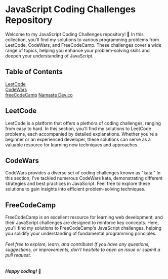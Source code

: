 <h1>JavaScript Coding Challenges Repository</h1>

Welcome to my JavaScript Coding Challenges repository! 🚀 In this collection, you'll find my solutions to various programming problems from LeetCode, CodeWars, and FreeCodeCamp. These challenges cover a wide range of topics, helping you enhance your problem-solving skills and deepen your understanding of JavaScript.

<h2>Table of Contents</h2>
<a href="https://leetcode.com/">LeetCode</a> <br/>
<a href="https://www.codewars.com/">CodeWars</a> <br/>
<a href="https://www.freecodecamp.org/">freeCodeCamp</a>
<a href="https://namastedev.com/">Namaste Dev.co</a>


<h2>LeetCode</h2>
LeetCode is a platform that offers a plethora of coding challenges, ranging from easy to hard. In this section, you'll find my solutions to LeetCode problems, each accompanied by detailed explanations. Whether you're a beginner or an experienced developer, these solutions can serve as a valuable resource for learning new techniques and approaches.

<h2>CodeWars</h2>
CodeWars provides a diverse set of coding challenges known as "kata." In this section, I've tackled numerous CodeWars kata, demonstrating different strategies and best practices in JavaScript. Feel free to explore these solutions to gain insights into efficient problem-solving techniques.

<h2>FreeCodeCamp</h2>
FreeCodeCamp is an excellent resource for learning web development, and their JavaScript challenges are designed to reinforce key concepts. Here, you'll find my solutions to FreeCodeCamp's JavaScript challenges, helping you solidify your understanding of fundamental programming principles.

<br/>
<br/>
<i>Feel free to explore, learn, and contribute! If you have any questions, suggestions, or improvements, don't hesitate to open an issue or submit a pull request.</i>
<br/>
<br/>
<br/>
<b><i>Happy coding!</i></b> 🚀
